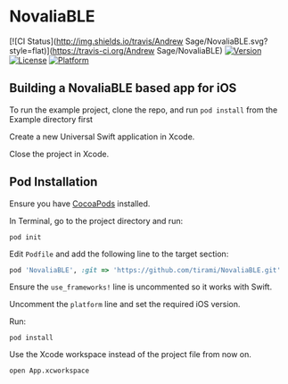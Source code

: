 # NovaliaBLE

[![CI Status](http://img.shields.io/travis/Andrew Sage/NovaliaBLE.svg?style=flat)](https://travis-ci.org/Andrew Sage/NovaliaBLE)
[![Version](https://img.shields.io/cocoapods/v/NovaliaBLE.svg?style=flat)](http://cocoapods.org/pods/NovaliaBLE)
[![License](https://img.shields.io/cocoapods/l/NovaliaBLE.svg?style=flat)](http://cocoapods.org/pods/NovaliaBLE)
[![Platform](https://img.shields.io/cocoapods/p/NovaliaBLE.svg?style=flat)](http://cocoapods.org/pods/NovaliaBLE)

## Building a NovaliaBLE based app for iOS

To run the example project, clone the repo, and run `pod install` from the Example directory first

Create a new Universal Swift application in Xcode.

Close the project in Xcode.

## Pod Installation

Ensure you have [CocoaPods](http://cocoapods.org) installed.

In Terminal, go to the project directory and run:

```
pod init
```

Edit `Podfile` and add the following line to the target section:

```ruby
pod 'NovaliaBLE', :git => 'https://github.com/tirami/NovaliaBLE.git'
```

Ensure the `use_frameworks!` line is uncommented so it works with Swift.

Uncomment the `platform` line and set the required iOS version.

Run:

```
pod install
```

Use the Xcode workspace instead of the project file from now on.

```
open App.xcworkspace
```


